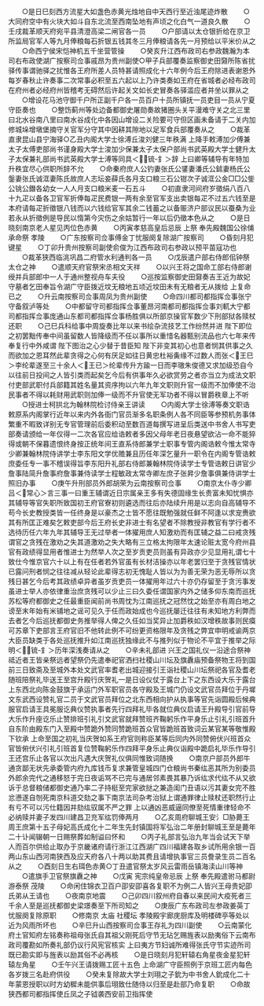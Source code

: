 <!-- { "loadSidebar": true } -->
　　○是日巳刻西方流星大如盏色赤黄光烛地自中天西行至近浊尾迹炸散
　　○大同府空中有火块大如斗自东北流至西南坠地有声顷之化白气一道良久散
　　○壬戌裁革顺天府宛平县清澄高梁二闸官各一员
　　○户部请以太仓银折给在京卫所监局官军人等九月俸粮每石折银五钱其冬三月俸粮请各先一月预给以平米价从之
　　○命西宁侯宋恺神机五千坐营管操
　　○癸亥升江西布政司右参政魏瀚为本司右布政使湖广按察司佥事戚昂为贵州副使○甲子兵部覆奏监察御史田奫所陈省扰驿传事谓驰驿之扰惟各王府所差人员特甚请照成化十六年例今后王府除进表谢恩外每岁春秋止许奏事二次常事必积至五六起以上乃许类奏如王府在省城者必经布政司在府州者必经府州皆稽考无碍然后许起关文如长史冒奏各驿滥应者并坐以罪从之
　　○增设花马池守御千户所正副千户各一员百户十员所镇抚一员吏目一员从宁夏守臣奏也
　　○整饬蓟州等处边备都御史屠勋奏故猪圈头关平漫难守关之北三里曰北水谷南八里曰南水谷成化中各因山增设二关险要可守但区画未备请于二关内加修城垛增墩堡摘守关官军分守其中因耕其隙地以足军食兵部覆奏从之
　　○裁革直隶昆山县宁海驿○乙丑内阁大学士徐溥丘浚刘健三年秩满  上降手敕溥加少傅兼太子太傅吏部尚书谨身殿大学士浚加少保兼太子太保户部尚书武英殿大学士健升太子太保兼礼部尚书武英殿大学士溥等同具＜锍-釒＞辞  上曰卿等辅导有年特加升秩宜尽心供职所辞不允
　　○命秦府庶人公钓妻张氏公鐆妻潘氏公鉥妻杨氏公鎜妻张氏诚洭妻陈氏故庶人志坛妾薛氏各月支口粮三石公钳次子诚洭公金□□公鈭公铫公鐕各幼女一人人月支口粮米麦一石五斗
　　○初直隶河间府岁徵绢八百八十九疋以备各卫官军折俸每疋民费银一两有余至官军支出卖银每疋不过五六钱至是本府请每疋折徵银八钱而以六钱给官军其余二钱蓄之以备赈济户部议民以蚕桑为业若永从折徵例是导民以惰第今灾伤之余姑暂行一年以后仍徵本色从之
　　○是日晓刻南京老人星见丙位色赤黄
　　○丙寅孝慈高皇后忌辰  上祭  奉先殿魏国公徐俌承命祭  孝陵
　　○广东按察司佥事傅金丁忧服阕复除湖广按察司
　　○昏刻月犯键星
　　○丁卯升贵州按察司副使俞俊为江西布政司右参政以预平苗寇功也
　　○裁革狭西临洮巩昌二府管水利通判各一员
　　○戊辰遣户部右侍郎佀钟祭太仓之神
　　○遣顺天府官祭宋丞相文天祥
　　○以兴王将之国命工部右侍郎谢绶并兵部郎中一人于通州整视舟车夫役
　　○巡按监察御史田奫奏吉王近为故妃守墓者乞田奉旨令湖广守臣拨近坟无粮地五顷近坟田未有无粮者无从拨给  上复命已之
　　○升云南按察司佥事周凤为贵州副使
　　○命四川都司都指挥佥事张宁守备叙泸等处
　　○中都留守司都指挥佥事董昂河南都司都指挥佥事刘軏大宁都司都指挥佥事庞通山东都司都指挥佥事杨胜俱以所部京操官军数少下刑部狱各赎杖还职
　　○己巳兵科给事中周旋奏比年以来书绘杂流技艺工作纷然并进  陛下即位之初罢黜传奉中间虽留数人皆降级而不任以事所以重惜名器甄别流品也六七年来传奉复行中外咸谓  陛下图治之心少替于昔臣知  陛下非变其初心也意者悯其供事之久而欲加之恩耳然此辈贪得之心何有厌足如往日黄忠杜裕夤缘不过数人而张＜王巳＞李纶辈遂至三十余人＜王已＞纶辈传升方踰一日而李璈朱俊德又求加级恐自今以往前日投间之人皆引类而起矣乞今后有供事年久必欲赏劳之者亦当立为成法文职付吏部武职付兵部籍其姓名量其资序拘以六年九年文职则升官一级而不加俸使不治民事者不得以耗财用武职则加俸一级而不升官使无军功者不得以冒爵秩章上不听
　　○授进士柯拱北为翰林院检讨侍亲王讲读
　　○内阁大学士徐溥等奏文职诰敕原系内阁掌行近年以来内外各衙门官员渐多名职条例人各不同臣等参预机务事体繁重不暇致详别无专官管理前后委积动至数百道每撰写进呈后类送中书舍人书写吏部奏请颁给一年仅得一二次各官应给诰敕者多因父母年老日夜悬望欲沾一命不能猝得或朝不保暮遗恨终身按正统年间王直系侍郎兼学士职事专管内阁诰敕今惟太常寺少卿兼翰林院侍讲学士李东阳文学优赡兼且历任年深乞量升一职令在内阁专管诰敕庶委任专一事不稽误得旨李东阳升礼部右侍郎兼翰林院侍读学士专管诰敕日讲官少詹事陆简升詹事府詹事兼侍读学士程敏政太常寺卿左庶子张昇少詹事俱兼侍讲学士照旧办事
　　○庚午升刑部员外郎胡荣为云南按察司佥事
　　○南京太仆寺少卿吕＜常心＞言三事一曰重王辅谓近日宗属亲王多有失德固缘生长贵富未知忧惧亦其辅导等官失职所致国初王府官寮初则遴选而往后亦陆续升用是以志向自高辅导不苟今长史教授类皆一任终身是以豪杰之士皆不愿往既勉强就任鲜不阿逢以求宠赉欲其有所匡正难矣乞敕吏部今后王府长史非进士有名望者不除教授非教官有学行者不选待历任六年九年其辅导王无过举者一体擢用庶人知激劝而有匡辅之益二曰戒贪残谓官之贪残在激劝之失其道激劝之失大略有三立格太拘限年太速论赃太宽今府州县官有政绩得显用者惟进士为然举人次之至岁贡吏员则虽有异政亦少见显用礼谓七十致仕今惟京官六十以上有在任者若外官虽有长材洁操亦以年老罢归至于贪残官情状已露问刑者悯之往往减从轻论此辈得志初无愧耻人皆以为为善无荣为恶无辱所以贪残日甚乞今后考其政绩卓异者虽岁贡吏员一体擢用年过六十亦仍存留至于贪污事发虽进士举人亦依律重治庶贪残可以少止三曰久委任谓国家内外之储多仰东南而巡抚苏松等府都御史之任最重臣闻前尚书周忱为江南巡抚之冠然忱之始至亦有周白地之谤至末年始有米铺地之谣可见久于任而政始成也今巡抚屡迁往往有未知地方利弊而去者乞今后巡抚都御史务推举得人俾之久任如当奖异止加爵秩如汉增秩故事则民瘼可苏章下吏部言王府官旧不他转此例不可纷更资格限年及贪残之弊宜申明戒谕两京大臣员缺类于各处巡抚推升如江南巡抚独缘此不与推列似于物论不平宜于推举之际明＜锍-釒＞历年深浅奏请从之
　　○辛未礼部进  兴王之国礼仪一沿途合祭神祗近者王皆亲祭远者望祭仍先遣奉祀官洒扫社稷山川坛及旗纛庙预备祭物王将到国前三日致斋及至城外本处文武官率耆老出城迎接引王诣社稷山川坛祭祀各官及耆老随班陪祭礼毕送王至宫升殿行庆贺礼一是日设仪仗于露台上下之东西设大乐于露台上东西北向陈金鼓旗于承运门外军职官员各守殿及王城门仍设文武官员拜位于丹墀文东武西设赞礼官二员于文武官员拜位之北东西相向护从执事等官先诣圆殿后候典服官启请王具冕服讫典仪赞执事者先行四拜礼毕各就位典仪启请王升殿导引官前导大乐作升座讫乐止赞排班引礼引文武官就拜赞班齐鞠躬乐作平身乐止引礼引班首升自东阶由殿东门入至殿中赞跪外赞同赞跪班首众官皆跪班首致词云某官某等敬惟殿下钦承  上命至国之初礼当庆贺如系王府官则称臣某等后同内外同赞俯伏兴班首众官皆俯伏兴引礼引班首复位赞鞠躬乐作四拜平身乐止典仪诣殿中跪启礼毕乐作导引王还宫乐止各官以次出凡遇大庆贺礼仪俱同惟致词随换
　　○南京户部员外郎牛通贪鄙无状先承委管内府九库钱币复求兼管皇城四门仓粮尚书秦纮恶其所为别委员外郎余完代之通移怒于完日夜诟骂不已完与通居邻素畏其暴乃诉纮求代纮不从又欲诉于总督粮储都御史通乃率二子持梃至完家欲挞之兼造闺门丑语以污其妻女完不胜忿懑遂自刎死南京科道交劾之事下南京法司杂考治狱上谓通罪律止赎杖还职然行止有亏不可以污仕籍因并劾纮驭属不严之罪  上以通凶恶威逼同僚至死情重律轻命不必纳赎并妻子发四川建昌卫充军纮罚俸两月
　　○乙亥周府聊城王安氵□胁薨王周王庶第十五子母妃高氏成化十二年生先封镇国将军弘治二年册封聊城王至是薨年二十讣闻辍朝一日赐祭葬如制谥曰怀和
　　○丙子礼部言弘治九年当会试天下举人而百尔供给止取办于京畿诸府请行浙江江西湖广四川福建各取乡试所用余银一百两山东山西河南狭西及应天府各八十两以助其费且请增执事官三员誊录生员二百名从之
　　○酉刻日生右珥色赤黄○丁丑遣官祭太岁风云雷雨岳镇海渎山川等神
　　○遣旗手卫官祭旗纛之神
　　○戊寅  宪宗纯皇帝忌辰  上祭  奉先殿遣驸马都尉游泰祭  茂陵
　　○命闲住锦衣卫百户卲安卲喜各复职不为例二人皆兴王母贵妃卲氏弟从王请也
　　○夜南京地震
　　○己卯四川叙州府自春以来民间大疫死者三千余人至是巡抚都御史梁璟奏至下所司知之
　　○庚辰广东布政司左参政姜英丁忧服阕复除原职
　　○修南京  太庙  社稷坛  孝陵殿宇廊庑厨库及明楼碑亭等处以近为风雨所坏也
　　○辛巳升山西按察司佥事王存礼为四川副使
　　○云南蒙化府土官知府左铭奏称祖母张氏自其祖父刚死后守节无玷乞赐旌表以励夷俗下云南布政司覆勘如所奏礼部仍议行风宪官核实  上曰夷方节妇诚所难得张氏守节实迹所司既已勘实即与旌表以励其俗不必再核
　　○是日晓刻月犯轩辕右角星夜金星犯轩辕左角星
　　○壬午兴王请拨赐工匠十五色  上命湖广守臣照例于京班工匠内每色各岁拨三名赴府供役
　　○癸未复除故大学士刘珝之子鈗为中书舍人鈗成化二十年蒙恩授职以时方幼穉未能供事后珝致仕随侍以归至是赴部乃命复职
　　○命故狭西都司都指挥使丘凤之子钺袭西安前卫指挥使
